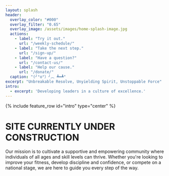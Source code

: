 ```yaml
---
layout: splash
header:
  overlay_color: "#000"
  overlay_filter: "0.65"
  overlay_image: /assets/images/home-splash-image.jpg
  actions:
    - label: "Try it out."
      url: "/weekly-schedule/"
    - label: "Take the next step."
      url: "/sign-up/"
    - label: "Have a question?"
      url: "/contact-us/"
    - label: "Help our cause."
      url: "/donate/"
  caption: "(╯°o°）╯︵ ┻━┻"
excerpt: "Unbreakable Resolve, Unyielding Spirit, Unstoppable Force"
intro: 
  - excerpt: 'Developing leaders in a culture of excellence.'
---
```


{% include feature_row id="intro" type="center" %}

<h1>SITE CURRENTLY UNDER CONSTRUCTION</h1>

Our mission is to cultivate a supportive and
empowering community where individuals of all ages and skill levels can thrive. Whether you're looking
to improve your fitness, develop discipline and confidence, or compete on a national stage, we are here to guide
you every step of the way.

<!-- <div class="location" style="text-align: center; margin: 2em 0;">
<h2>Find Us Here</h2>
<p>Barrera Fitness Center inside Parks and Recreation Headquarters</p>
<iframe
    src="https://www.google.com/maps/embed?pb=!1m18!1m12!1m3!1d868.8909519477683!2d-98.60527689752978!3d29.412313732774418!2m3!1f0!2f0!3f0!3m2!1i1024!2i768!4f13.1!3m3!1m2!1s0x865c5b8f4eef8061%3A0xc919ce0911a612c0!2sDarner%20-%20Parks%20and%20Recreation%20Headquarters!5e0!3m2!1sen!2sus!4v1721418768047!5m2!1sen!2sus"
    width="600"
    height="450"
    style="border:0;"
    allowfullscreen=""
    loading="lazy"
    referrerpolicy="no-referrer-when-downgrade"
></iframe>
</div> -->